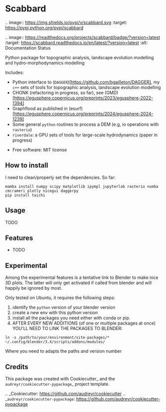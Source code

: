 # Scabbard


.. image:: https://img.shields.io/pypi/v/scabbard.svg
        :target: https://pypi.python.org/pypi/scabbard

.. image:: https://readthedocs.org/projects/scabbard/badge/?version=latest
        :target: https://scabbard.readthedocs.io/en/latest/?version=latest
        :alt: Documentation Status



Python package for topographic analysis, landscape evolution modelling and hydro-morphodynamics modelling

Includes:

- Python interface to (`DAGGER`)[https://github.com/bgailleton/DAGGER], my `c++` sets of tools for topographic analysis, landscape evolution modelling 
- CHONK (refactoring in progress, so far), see (GMD)[https://egusphere.copernicus.org/preprints/2023/egusphere-2022-1394]
- Graphflood as published in (esurf)[https://egusphere.copernicus.org/preprints/2024/egusphere-2024-1239]
- Some general `python` routines to process a DEM (e.g, io operations with `rasterio`)
- `riverdale`: a GPU sets of tools for large-scale hydrodynamics (paper in progress)


* Free software: MIT license
<!-- * Documentation: https://scabbard.readthedocs.io. -->

## How to install

I need to clean/properly set the dependencies. So far:

```
mamba install numpy scipy matplotlib ipympl jupyterlab rasterio numba cmcrameri plotly nicegui daggerpy
pip install taichi
```


## Usage

TODO

## Features

* TODO


## Experimental

Among the experimental features is a tentative link to Blender to make nice 3D plots. The latter will only get activated if called from blender and will happily be ignored by most.

Only tested on Ubuntu, it requires the following steps:

1. identify the `python` version of your blender version
2. create a new env with this python version
3. install all the packages you need either with conda or pip.
4. AFTER EVERY NEW ADDITIONS (of one or multiple packages at once) YOU'LL NEED TO LINK THE PACKAGES TO BLENDER:

`ln -s /path/to/your/environment/site-packages/* ~/.config/blender/3.X/scripts/addons/modules/`

Where you need to adapts the paths and version number

## Credits


This package was created with Cookiecutter_ and the `audreyr/cookiecutter-pypackage`_ project template.

.. _Cookiecutter: https://github.com/audreyr/cookiecutter
.. _`audreyr/cookiecutter-pypackage`: https://github.com/audreyr/cookiecutter-pypackage
